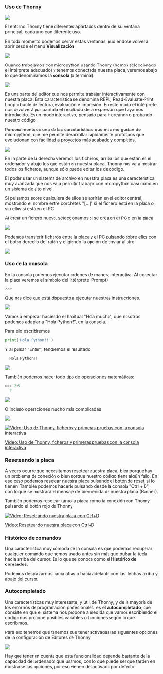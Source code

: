 ### Uso de Thonny

![](./images/thonny_microython.png)

El entorno Thonny tiene diferentes apartados dentro de su ventana principal, cada uno con diferente uso.

En todo momento podemos cerrar estas ventanas, pudiéndose volver a abrir desde el menú **Visualización**

![](./images/thonny_visualizacion.png)

Cuando trabajamos con micropython usando Thonny (hemos seleccionado el intérprete adecuado) y tenemos conectada nuestra placa, veremos abajo lo que denominamos la **consola** (o terminal).

![](./images/thonny_consola.png)

Es una parte del editor que nos permite trabajar interactivamente con nuestra placa. Esta característica se denomina REPL, Read-Evaluate-Print Loop o bucle de lectura, evaluación e impresión. En este modo el intérprete nos devolverá por pantalla el resultado de la expresión que hayamos introducido. Es un modo interactivo, pensado para ir creando o probando nuestro código.

Personalmente es una de las características que más me gustan de micropython, que me permite desarrollar rápidamente prototipos que evolucionan con facilidad a proyectos más acabado y complejos.

![](./images/thonny_ficheros.png)

En la parte de la derecha veremos los ficheros, arriba los que están en el ordenador y abajo los que están en nuestra placa. Thonny nos va a mostrar todos los ficheros, aunque sólo puede editar los de código.

El poder usar un sistema de archivo en nuestra placa es una característica muy avanzada que nos va a permitir trabajar con micropython casi como en un sistema de alto nivel.

Si pulsamos sobre cualquiera de ellos se abrirán en el editor central, mostrando el nombre entre corchetes "[...]" si el fichero está en la placa o sin ellos si está en el PC.

Al crear un fichero nuevo, seleccionamos si se crea en el PC o en la placa

![](./images/Thonny_microOrPC_file.png)

Podemos transferir ficheros entre la placa y el PC pulsando sobre ellos con el botón derecho del ratón y eligiendo la opción de enviar al otro 

![](./images/thonny_manejo_ficheros.png)

### Uso de la consola

En la consola podemos ejecutar órdenes de manera interactiva. Al conectar la placa veremos el símbolo del intérprete (Prompt) 

```python
>>>
```
Que nos dice que está dispuesto a ejecutar nuestras instrucciones. 

![](./images/thonny_prompt.png)

Vamos a empezar haciendo el habitual "Hola mucho", que nosotros podemos adaptar a "Hola Python!!", en la consola.

Para ello escribiremos 

```python
print('Hola Python!!')
```

Y al pulsar "Enter", tendremos el resultado:

```python
  Hola Python!!
```

![](./images/thonny_hello_world.png)

También podemos hacer todo tipo de operaciones matemáticas:

```python
>>> 2+5
  7
```

![](./images/thonny_sumas.png)

O incluso operaciones mucho más complicadas

![](./images/thonny_operaciones.png)

[![Vídeo: Uso de Thonny, ficheros y primeras pruebas con  la consola interactiva](https://img.youtube.com/vi/AmRLlqqayU0/0.jpg)](https://drive.google.com/file/d/1EY7so0zaGoWa8lE_LkfqSC4pnDkX7mdg/view?usp=sharing)

[Vídeo: Uso de Thonny, ficheros y primeras pruebas con  la consola interactiva](https://drive.google.com/file/d/1EY7so0zaGoWa8lE_LkfqSC4pnDkX7mdg/view?usp=sharing)

### Reseteando la placa

A veces ocurre que necesitamos resetear nuestra placa, bien porque hay un problema de conexión o bien porque nuestro código tiene algún fallo. En ese caso podemos  resetear nuestra placa pulsando el botón de reset, si lo tienen. También podemos hacerlo pulsando desde la consola "Ctrl + D", con lo que se mostrará el mensaje de bienvenida de nuestra placa (Banner).

También podemos resetear tanto la placa como la conexión con Thonny pulsando el botón rojo de Thonny

[![Vídeo: Reseteando nuestra placa con Ctrl+D](https://img.youtube.com/vi/WuLIouCjEJ8/0.jpg)](https://drive.google.com/file/d/1xa1M2I1YBvTQPHda-ZxlKq8ppkFAN7JB/view?usp=sharing)

[Vídeo: Reseteando nuestra placa con Ctrl+D](https://drive.google.com/file/d/1xa1M2I1YBvTQPHda-ZxlKq8ppkFAN7JB/view?usp=sharing)


### Histórico de comandos

Una característica muy cómoda de la consola es que podemos recuperar cualquier comando que hemos usado antes sin más que pulsar la tecla hacia arriba del cursor. Es lo que se conoce como el **Histórico de comandos**. 

Podemos desplazarnos hacia atrás o hacia adelante con las flechas arriba y abajo del cursor.


### Autocompletado

Una características muy interesante, y útil, de Thonny, y de la mayoría de 
los entornos de programación profesionales, es el **autocompletado**, que 
consiste en que el sistema nos propone a medida que vamos escribiendo el 
código nos propone posibles variables o funciones según lo que escribimos.

Para ello tenemos que tenemos que tener activadas las siguientes opciones 
de la configuración de Editores de Thonny

![](./images/thonny_autocompletado.png)

Hay que tener en cuenta que esta funcionalidad depende bastante de la 
capacidad del ordenador que usamos, con lo que puede ser que tarden en 
mostrarse las opciones, por eso vienen desactivado por defecto.

 
